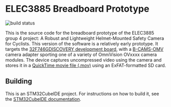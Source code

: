 # ELEC3885 Breadboard Prototype
![build status](https://github.com/frankplow/ELEC3885_Breadboard_Prototype/actions/workflows/build.yml/badge.svg)

This is the source code for the breadboard prototype of the ELEC3885 group 4 project: A Robust and Lightweight Helmet-Mounted Safety Camera for Cyclists. This version of the software is a relatively early prototype. It targets the [32F746GDISCOVERY development board](https://www.st.com/en/evaluation-tools/32f746gdiscovery.html), with a [B-CAMS-OMV](https://www.st.com/en/evaluation-tools/b-cams-omv.html) camera adapter sporting one of a variety of OmniVision OVxxxx camera modules. The device captures uncompressed video using the camera and stores it in a [QuickTime movie file (.mov)](https://developer.apple.com/library/archive/documentation/QuickTime/QTFF/QTFFPreface/qtffPreface.html) using an ExFAT-formatted SD card.

## Building
This is an STM32CubeIDE project. For instructions on how to build it, see the [STM32CubeIDE documentation](https://www.st.com/resource/en/user_manual/um2609-stm32cubeide-user-guide-stmicroelectronics.pdf).
